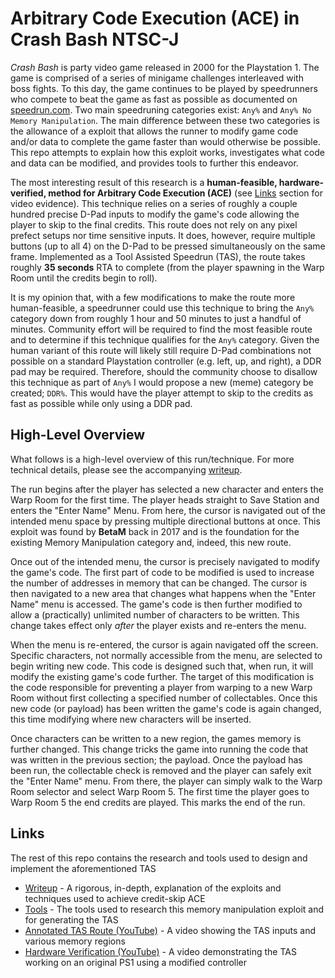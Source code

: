 # Arbitrary Code Execution (ACE) in Crash Bash NTSC-J

_Crash Bash_ is party video game released in 2000 for the Playstation 1. The game is comprised of a series of minigame challenges interleaved with boss fights. To this day, the game continues to be played by speedrunners who compete to beat the game as fast as possible as documented on [speedrun.com](https://www.speedrun.com/crashbash). Two main speedruning categories exist: `Any%` and `Any% No Memory Manipulation`. The main difference between these two categories is the allowance of a exploit that allows the runner to modify game code and/or data to complete the game faster than would otherwise be possible. This repo attempts to explain how this exploit works, investigates what code and data can be modified, and provides tools to further this endeavor.

The most interesting result of this research is a __human-feasible, hardware-verified, method for Arbitrary Code Execution (ACE)__ (see [Links](#links) section for video evidence). This technique relies on a series of roughly a couple hundred precise D-Pad inputs to modify the game's code allowing the player to skip to the final credits. This route does not rely on any pixel prefect setups nor time sensitive inputs. It does, however, require multiple buttons (up to all 4) on the D-Pad to be pressed simultaneously on the same frame. Implemented as a Tool Assisted Speedrun (TAS), the route takes roughly __35 seconds__ RTA to complete (from the player spawning in the Warp Room until the credits begin to roll).

It is my opinion that, with a few modifications to make the route more human-feasible, a speedrunner could use this technique to bring the `Any%` category down from roughly 1 hour and 50 minutes to just a handful of minutes. Community effort will be required to find the most feasible route and to determine if this technique qualifies for the `Any%` category. Given the human variant of this route will likely still require D-Pad combinations not possible on a standard Playstation controller (e.g. left, up, and right), a DDR pad may be required. Therefore, should the community choose to disallow this technique as part of `Any%` I would propose a new (meme) category be created; `DDR%`. This would have the player attempt to skip to the credits as fast as possible while only using a DDR pad.

## High-Level Overview

What follows is a high-level overview of this run/technique. For more technical details, please see the accompanying [writeup](./writeup/).

The run begins after the player has selected a new character and enters the Warp Room for the first time. The player heads straight to Save Station and enters the "Enter Name" Menu. From here, the cursor is navigated out of the intended menu space by pressing multiple directional buttons at once. This exploit was found by **BetaM** back in 2017 and is the foundation for the existing Memory Manipulation category and, indeed, this new route.

Once out of the intended menu, the cursor is precisely navigated to modify the game's code. The first part of code to be modified is used to increase the number of addresses in memory that can be changed. The cursor is then navigated to a new area that changes what happens when the "Enter Name" menu is accessed. The game's code is then further modified to allow a (practically) unlimited number of characters to be written. This change takes effect only _after_ the player exists and re-enters the menu.

When the menu is re-entered, the cursor is again navigated off the screen. Specific characters, not normally accessible from the menu, are selected to begin writing new code. This code is designed such that, when run, it will modify the existing game's code further. The target of this modification is the code responsible for preventing a player from warping to a new Warp Room without first collecting a specified number of collectables. Once this new code (or payload) has been written the game's code is again changed, this time modifying where new characters will be inserted.

Once characters can be written to a new region, the games memory is further changed. This change tricks the game into running the code that was written in the previous section; the payload. Once the payload has been run, the collectable check is removed and the player can safely exit the "Enter Name" menu. From there, the player can simply walk to the Warp Room selector and select Warp Room 5. The first time the player goes to Warp Room 5 the end credits are played. This marks the end of the run.

## Links

The rest of this repo contains the research and tools used to design and implement the aforementioned TAS
* [Writeup](./writeup/) - A rigorous, in-depth, explanation of the exploits and techniques used to achieve credit-skip ACE
* [Tools](./tools/) - The tools used to research this memory manipulation exploit and for generating the TAS
* [Annotated TAS Route (YouTube)](https://youtu.be/XHBzD3LvANY) - A video showing the TAS inputs and various memory regions
* [Hardware Verification (YouTube)](https://youtu.be/B50j4zk_VxI) - A video demonstrating the TAS working on an original PS1 using a modified controller
